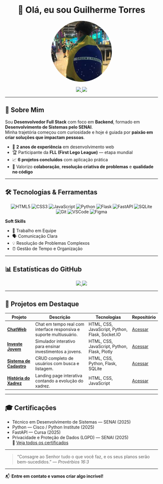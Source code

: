 <!-- Banner opcional -->
<!-- Você pode criar um no Canva e hospedar no seu repositório -->
<!-- ![Banner](link_da_imagem) -->

<h1 align="center">👋 Olá, eu sou Guilherme Torres</h1>

<p align="center">
  <img src="https://github.com/guitorrestzz/guitorrestzz/blob/main/imagens/unnamed.jpg" alt="Guilherme Torres" width="200" style="border-radius:50%;">
</p>

<p align="center">
  <a href="https://www.linkedin.com/in/guilherme-torres" target="_blank">
    <img src="https://img.shields.io/badge/-LinkedIn-0077B5?style=for-the-badge&logo=linkedin&logoColor=white">
  </a>
  <a href="mailto:guilhermetorres35056@gmail.com">
    <img src="https://img.shields.io/badge/-Gmail-D14836?style=for-the-badge&logo=gmail&logoColor=white">
  </a>
</p>

---

## 🚀 Sobre Mim  
Sou **Desenvolvedor Full Stack** com foco em **Backend**, formado em **Desenvolvimento de Sistemas pelo SENAI**.  
Minha trajetória começou com curiosidade e hoje é guiada por **paixão em criar soluções que impactam pessoas**.  

- 💼 **2 anos de experiência** em desenvolvimento web  
- 🏆 Participante da **FLL (First Lego League)** — etapa mundial  
- 📈 **6 projetos concluídos** com aplicação prática  
- 🤝 Valorizo **colaboração**, **resolução criativa de problemas** e **qualidade no código**

---

## 🛠 Tecnologias & Ferramentas

<p align="center">
  <img src="https://cdn.jsdelivr.net/gh/devicons/devicon/icons/html5/html5-original.svg" width="40" alt="HTML5"/>
  <img src="https://cdn.jsdelivr.net/gh/devicons/devicon/icons/css3/css3-original.svg" width="40" alt="CSS3"/>
  <img src="https://cdn.jsdelivr.net/gh/devicons/devicon/icons/javascript/javascript-original.svg" width="40" alt="JavaScript"/>
  <img src="https://cdn.jsdelivr.net/gh/devicons/devicon/icons/python/python-original.svg" width="40" alt="Python"/>
  <img src="https://cdn.jsdelivr.net/gh/devicons/devicon/icons/flask/flask-original.svg" width="40" alt="Flask"/>
  <img src="https://cdn.jsdelivr.net/gh/devicons/devicon/icons/fastapi/fastapi-original.svg" width="40" alt="FastAPI"/>
  <img src="https://cdn.jsdelivr.net/gh/devicons/devicon/icons/sqlite/sqlite-original.svg" width="40" alt="SQLite"/>
  <img src="https://cdn.jsdelivr.net/gh/devicons/devicon/icons/git/git-original.svg" width="40" alt="Git"/>
  <img src="https://cdn.jsdelivr.net/gh/devicons/devicon/icons/vscode/vscode-original.svg" width="40" alt="VSCode"/>
  <img src="https://cdn.jsdelivr.net/gh/devicons/devicon/icons/figma/figma-original.svg" width="40" alt="Figma"/>
</p>

**Soft Skills**  
- 🤝 Trabalho em Equipe  
- 🗣 Comunicação Clara  
- 💡 Resolução de Problemas Complexos  
- ⏰ Gestão de Tempo e Organização  

---

## 📊 Estatísticas do GitHub  
<p align="center">
  <a href="https://github.com/guitorrestzz">
    <img height="180em" src="https://github-readme-stats.vercel.app/api?username=guitorrestzz&show_icons=true&theme=dracula&include_all_commits=true&count_private=true"/>
    <img height="180em" src="https://github-readme-stats.vercel.app/api/top-langs/?username=guitorrestzz&layout=compact&langs_count=8&theme=dracula"/>
  </a>
</p>

---

## 💼 Projetos em Destaque  

| Projeto | Descrição | Tecnologias | Repositório |
|---------|-----------|-------------|-------------|
| **[ChatWeb](https://github.com/guitorrestzz/ChatWeb)** | Chat em tempo real com interface responsiva e suporte multiusuário. | HTML, CSS, JavaScript, Python, Flask, Socket.IO | [Acessar](https://github.com/guitorrestzz/ChatWeb) |
| **[Investe Jovem](https://github.com/guitorrestzz/Investe-Jovem)** | Simulador interativo para ensinar investimentos a jovens. | HTML, CSS, JavaScript, Python, Flask, Plotly | [Acessar](https://github.com/guitorrestzz/Investe-Jovem) |
| **[Sistema de Cadastro](https://github.com/guitorrestzz/Cadastro-e-Consulta)** | CRUD completo de usuários com busca e listagem. | HTML, CSS, Python, Flask, SQLite | [Acessar](https://github.com/guitorrestzz/Cadastro-e-Consulta) |
| **[História do Xadrez](https://github.com/guitorrestzz/Historia-do-Xadrez)** | Landing page interativa contando a evolução do xadrez. | HTML, CSS, JavaScript | [Acessar](https://github.com/guitorrestzz/Historia-do-Xadrez) |

---

## 🎓 Certificações  
- Técnico em Desenvolvimento de Sistemas — SENAI (2025)  
- Python — Cisco / Python Institute (2025)  
- FastAPI — Cursa (2025)  
- Privacidade e Proteção de Dados (LGPD) — SENAI (2025)  
📄 [Veja todos os certificados](https://github.com/guitorrestzz/Certificados)

---

>  “Consagre ao Senhor tudo o que você faz, e os seus planos serão bem-sucedidos.” — *Provérbios 16:3*

---

📬 **Entre em contato e vamos criar algo incrível!**  
